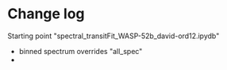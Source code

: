 # Change log



Starting point "spectral_transitFit_WASP-52b_david-ord12.ipydb"


- binned spectrum overrides "all_spec"
- 